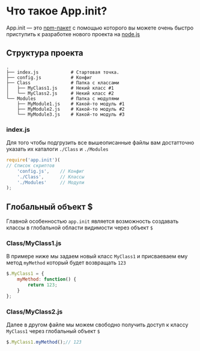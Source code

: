 # Что такое App.init?

App.init — это [npm-пакет](https://www.npmjs.com/package/app.init) с помощью которого
вы можете очень быстро приступить к разработке нового проекта на [node.js](https://nodejs.org/)


## Структура проекта

```app_init
.
├── index.js            # Cтартовая точка.
├── config.js           # Конфиг
├── Class               # Папка с классами
│   ├── MyClass1.js     # Некий класс #1
│   └── MyClass2.js     # Некий класс #2
└── Modules             # Папка с модулями
    ├── MyModule1.js    # Какой-то модуль #1
    ├── MyModule2.js    # Какой-то модуль #2
    └── MyModule3.js    # Какой-то модуль #3
```


### index.js

Для того чтобы подгрузить все вышеописанные файлы вам достатточно указать их каталоги `./Class` и `./Modules`

```js
require('app.init')(
// Список скриптов
    'config.js',    // Конфиг
    './Class',      // Классы
    './Modules'     // Модули
);
```



## Глобальный объект $

Главной особенностью `app.init` является возможность создавать классы в глобальной области видимости через объект `$`



### Class/MyClass1.js

В примере ниже мы задаем новый класс `MyClass1` и присваеваем ему метод `myMethod` который будет возвращать `123`

```js
$.MyClass1 = {
    myMethod: function() {
        return 123;
    }
};
```


### Class/MyClass2.js

Далее в другом файле мы можем свободно получить доступ к классу `MyClass1` через глобальный объект `$`

```js
$.MyClass1.myMethod();// 123
```
